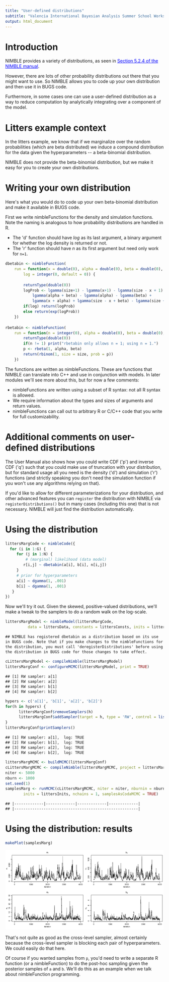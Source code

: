 ```yaml
---
title: "User-defined distributions"
subtitle: "Valencia International Bayesian Analysis Summer School Workshop"
output: html_document
---
```





# Introduction

NIMBLE provides a variety of distributions, as seen in <a href="http://r-nimble.org/manuals/NimbleUserManual.pdf#page=39" target="_blank" style="color: blue">Section 5.2.4 of the NIMBLE manual</a>. 

However, there are lots of other probability distributions out there that you might want to use. So NIMBLE allows you to code up your own distribution and then use it in BUGS code.

Furthermore, in some cases one can use a user-defined distribution as a way to reduce computation by analytically integrating over a component of the model.

# Litters example context

In the litters example, we know that if we marginalize over the random probabilities (which are beta distributed) we induce a compound distribution for the data given the hyperparameters -- a beta-binomial distribution.

NIMBLE does not provide the beta-binomial distribution, but we make it easy for you to create your own distributions. 

# Writing your own distribution 

 Here's what you would do to code up your own beta-binomial distribution and make it available in BUGS code.

First we write nimbleFunctions for the density and simulation functions. Note the naming is analogous to how probability distributions are handled in R. 

  - The 'd' function should have *log* as its last argument, a binary argument for whether the log density is returned or not. 
  - The 'r' function should have *n* as its first argument but need only work for ```n=1```.


```r
dbetabin <- nimbleFunction(
    run = function(x = double(0), alpha = double(0), beta = double(0), size = double(0), 
        log = integer(0, default = 0)) {
        
        returnType(double(0))
        logProb <- lgamma(size+1) - lgamma(x+1) - lgamma(size - x + 1) +
            lgamma(alpha + beta) - lgamma(alpha) - lgamma(beta) +
            lgamma(x + alpha) + lgamma(size - x + beta) - lgamma(size + alpha + beta)
        if(log) return(logProb)
        else return(exp(logProb))
    })

rbetabin <- nimbleFunction(
    run = function(n = integer(0), alpha = double(0), beta = double(0), size = double(0)) {
        returnType(double(0))
        if(n != 1) print("rbetabin only allows n = 1; using n = 1.")
        p <- rbeta(1, alpha, beta)
        return(rbinom(1, size = size, prob = p))
    })
```

The functions are written as nimbleFunctions. These are functions that NIMBLE can translate into C++ and use in conjunction with models. In later modules we'll see more about this, but for now a few comments:

  - nimbleFunctions are written using a subset of R syntax: not all R syntax is allowed.
  - We require information about the types and sizes of arguments and return values.
  - nimbleFunctions can call out to arbitrary R or C/C++ code that you write for full customizability.

# Additional comments on user-defined distributions



The User Manual also shows how you could write CDF ('p') and inverse CDF ('q') such that you could make use of truncation with your distribution, but for standard usage all you need is the density ('d') and simulation ('r') functions (and strictly speaking you don't need the simulation function if you won't use any algorithms relying on that).

If you'd like to allow for different parameterizations for your distribution, and other advanced features you can `register` the distribution with NIMBLE via `registerDistributions()` but in many cases (including this one) that is not necessary. NIMBLE will just find the distribution automatically.

# Using the distribution


```r
littersMargCode <- nimbleCode({
  for (i in 1:G) {
     for (j in 1:N) {
     	 # (marginal) likelihood (data model)
        r[i,j] ~ dbetabin(a[i], b[i], n[i,j])
     }
     # prior for hyperparameters
     a[i] ~ dgamma(1, .001)
     b[i] ~ dgamma(1, .001)
   }
})
```

Now we'll try it out. Given the skewed, positive-valued distributions, we'll make a tweak to the samplers to do a random walk on the log-scale.




```r
littersMargModel <- nimbleModel(littersMargCode, 
          data = littersData, constants = littersConsts, inits = littersInits)
```

```
## NIMBLE has registered dbetabin as a distribution based on its use in BUGS code. Note that if you make changes to the nimbleFunctions for the distribution, you must call 'deregisterDistributions' before using the distribution in BUGS code for those changes to take effect.
```

```r
cLittersMargModel <- compileNimble(littersMargModel)
littersMargConf <- configureMCMC(littersMargModel, print = TRUE)
```

```
## [1] RW sampler: a[1]
## [2] RW sampler: a[2]
## [3] RW sampler: b[1]
## [4] RW sampler: b[2]
```

```r
hypers <- c('a[1]', 'b[1]', 'a[2]', 'b[2]')
for(h in hypers) {
      littersMargConf$removeSamplers(h)
      littersMargConf$addSampler(target = h, type = 'RW', control = list(log = TRUE))
}
littersMargConf$printSamplers()
```

```
## [1] RW sampler: a[1],  log: TRUE
## [2] RW sampler: b[1],  log: TRUE
## [3] RW sampler: a[2],  log: TRUE
## [4] RW sampler: b[2],  log: TRUE
```

```r
littersMargMCMC <- buildMCMC(littersMargConf)
cLittersMargMCMC <- compileNimble(littersMargMCMC, project = littersMargModel)
niter <- 5000
nburn <- 1000
set.seed(1)
samplesMarg <- runMCMC(cLittersMargMCMC, niter = niter, nburnin = nburn,
        inits = littersInits, nchains = 1, samplesAsCodaMCMC = TRUE)
```

```
## |-------------|-------------|-------------|-------------|
## |-------------------------------------------------------|
```

# Using the distribution: results





```r
makePlot(samplesMarg)
```

![](figure/use-dist-results-1.png)

That's not quite as good as the cross-level sampler, almost certainly because the cross-level sampler is blocking each pair of hyperparameters. We could easily do that here.


Of course if you wanted samples from `p`, you'd need to write a separate R function (or a nimbleFunction) to do the post-hoc sampling given the posterior samples of `a` and `b`.  We'll do this as an example when we talk about nimbleFunction programming.


<!--
# Using Stan - marginalized model

Let's see how Stan does.
-->





<!--
So that seems to work reasonably well, but not clear that it's better than NIMBLE, particularly when accounting for the longer run-time. 
-->



